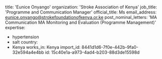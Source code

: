 title: 'Eunice Onyango'
organization: 'Stroke Association of Kenya'
job_title: 'Programme and Communication Manager'
official_title: Ms
email_address: eunice.onyango@strokefoundationofkenya.or.ke
post_nominal_letters: 'MA Communication MA Monitoring and Evaluation (Programme Management)'
expertise:
  - hypertension
  - salt
country:
  - Kenya
works_in: Kenya
import_id: 8441d1d6-7f0e-442b-9fa0-32e594a4e4bb
id: 15c40e1a-a973-4ad4-b203-88d3de15598d
